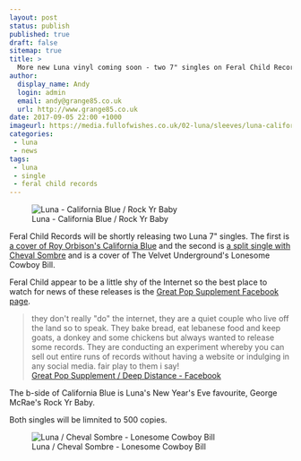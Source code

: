 ```yaml
---
layout: post
status: publish
published: true
draft: false
sitemap: true
title: >
  More new Luna vinyl coming soon - two 7" singles on Feral Child Records
author:
  display_name: Andy
  login: admin
  email: andy@grange85.co.uk
  url: http://www.grange85.co.uk
date: 2017-09-05 22:00 +1000
imageurl: https://media.fullofwishes.co.uk/02-luna/sleeves/luna-california-blue-rock-yr-baby-front.jpg
categories:
 - luna
 - news
tags:
 - luna
 - single
 - feral child records
---
```

<figure class="caption aligncenter"><img src="https://media.fullofwishes.co.uk/02-luna/sleeves/luna-california-blue-rock-yr-baby-front.jpg" alt="Luna - California Blue / Rock Yr Baby" /><figcaption class="caption-text">Luna - California Blue / Rock Yr Baby</figcaption></figure>
<p class="lead">Feral Child Records will be shortly releasing two Luna 7" singles. The first is <a href="https://db.fullofwishes.co.uk/luna/releases/luna-california-blue-rock-yr-baby/">a cover of Roy Orbison's California Blue</a> and the second is <a href="https://db.fullofwishes.co.uk/luna/releases/luna-lonesome-cowboy-bill/">a split single with Cheval Sombre</a> and is a cover of The Velvet Underground's Lonesome Cowboy Bill.</p>
<p>Feral Child appear to be a little shy of the Internet so the best place to watch for news of these releases is the <a href="https://www.facebook.com/greatpopsupplement/">Great Pop Supplement Facebook page</a>.</p>
<blockquote>they don't really "do" the internet, they are a quiet couple who live off the land so to speak. They bake bread, eat lebanese food and keep goats, a donkey and some chickens but always wanted to release some records. They are conducting an experiment whereby you can sell out entire runs of records without having a website or indulging in any social media. fair play to them i say!
<footer><a href="https://www.facebook.com/greatpopsupplement/">Great Pop Supplement / Deep Distance - Facebook</a></footer>
</blockquote>

<p>The b-side of California Blue is Luna's New Year's Eve favourite, George McRae's Rock Yr Baby.</p>
<p>Both singles will be limnited to 500 copies.</p>
<figure class="caption aligncenter"><img src="https://media.fullofwishes.co.uk/02-luna/sleeves/luna-cheval-sombre-feral-child-8-front.jpg" alt="Luna / Cheval Sombre - Lonesome Cowboy Bill" /><figcaption class="caption-text">Luna / Cheval Sombre - Lonesome Cowboy Bill</figcaption></figure>
